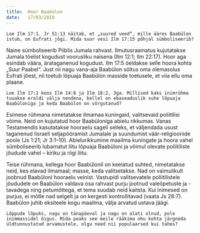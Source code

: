 ```yaml
---
title:  Hoor Baabülon
date:   17/03/2019
---
```


`Loe Ilm 17:1. Jr 51:13 näitab, et „suured veed“, mille ääres Baabülon istub, on Eufrati jõgi. Mida suur vesi Ilm 17:15 põhjal sümboliseerib?`

Naine sümboliseerib Piiblis Jumala rahvast. Ilmutusraamatus kujutatakse Jumala tõelist kogudust voorusliku naisena (Ilm 12:1; Ilm 22:17). Hoor aga esindab väära, ärataganenud kogudust. Ilm 17:5 öeldakse selle hoora kohta „Suur Paabel“. Just nii nagu vana-aja Baabülon sõltus oma olemasolus Eufrati jõest, nii toetub lõpuaja Baabülon masside toetusele, et viia ellu oma plaane.

`Loe Ilm 17:2 koos Ilm 14:8 ja Ilm 18:2, 3ga. Millised kaks inimrühma tuuakse eraldi välja nendena, kellel on ebaseaduslik suhe lõpuaja Baabüloniga ja keda Baabülon on võrgutanud?`

Esimese rühmana nimetatakse ilmamaa kuningaid, valitsevaid poliitilisi võime. Neid on kujutatud hoor Baabüloniga abielu rikkumas. Vanas Testamendis kasutatakse hooraelu sageli selleks, et väljendada usust taganenud Iisraeli seljapööramist Jumalale ja suundumist väär-religioonide poole (Js 1:21; Jr 3:1–10). Abielurikkumine maailma kuningate ja hoora vahel sümboliseerib lubamatut liitu lõpuaja Baabüloni ja võimul olevate poliitiliste jõudude vahel – kiriku ja riigi liitu.

Teise rühmana, kellega hoor Baabülonil on keelatud suhted, nimetatakse neid, kes elavad ilmamaal; masse, keda valitsetakse. Nad on vaimulikult joobnud Baabüloni hooraelu veinist. Vastupidi valitsevatele poliitilistele jõududele on Baabülon valdava osa rahvast purju jootnud valeõpetuste ja -tavadega ning petumõttega, et tema suudab neid kaitsta. Kui inimesed on purjus, ei mõtle nad selgelt ja on kergesti kontrollitavad (vaata Js 28:7). Baabülon juhib eksiteele kogu maailma, välja arvatud ustava jäägi.

`Lõppude lõpuks, nagu on tänapäeval ja nagu on alati olnud, pole inimmassidel õigus. Mida peaks see meile rääkima ohu kohta järgneda üldtunnustatud arvamustele, olgu need nii populaarsed kui tahes?`
